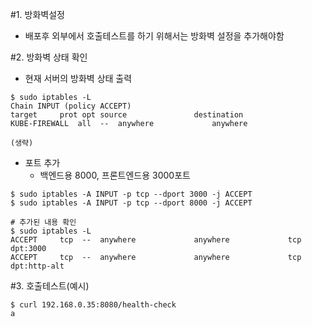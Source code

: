 #1. 방화벽설정
- 배포후 외부에서 호출테스트를 하기 위해서는 방화벽 설정을 추가해야함

#2. 방화벽 상태 확인
- 현재 서버의 방화벽 상태 출력
```
$ sudo iptables -L
Chain INPUT (policy ACCEPT)
target     prot opt source               destination
KUBE-FIREWALL  all  --  anywhere             anywhere

(생략)
```

- 포트 추가
  - 백엔드용 8000, 프론트엔드용 3000포트
```
$ sudo iptables -A INPUT -p tcp --dport 3000 -j ACCEPT
$ sudo iptables -A INPUT -p tcp --dport 8000 -j ACCEPT

# 추가된 내용 확인
$ sudo iptables -L
ACCEPT     tcp  --  anywhere             anywhere             tcp dpt:3000
ACCEPT     tcp  --  anywhere             anywhere             tcp dpt:http-alt
```

#3. 호출테스트(예시)
```
$ curl 192.168.0.35:8080/health-check
a
```
